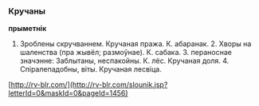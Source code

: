 ### Кручаны
**прыметнік**

1. Зроблены скручваннем. Кручаная пража. К. абаранак. 2. Хворы на шаленства (пра жывёл; размоўнае). К. сабака. 3. пераноснае значэнне: Заблытаны, неспакойны. К. лёс. Кручаная доля. 4. Спіралепадобны, віты. Кручаная лесвіца.

<a rel="author">[http://rv-blr.com/](http://rv-blr.com/slounik.jsp?letterId=0&maskId=0&pageId=1456)</a>
